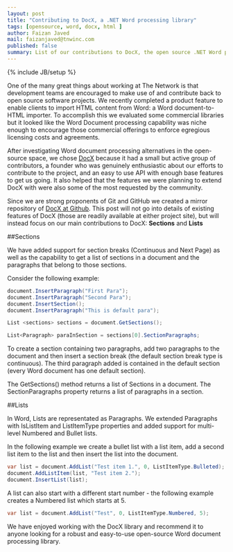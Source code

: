 ```yaml
---
layout: post
title: "Contributing to DocX, a .NET Word processing library"
tags: [opensource, word, docx, html ]
author: Faizan Javed
mail: faizanjaved@tnwinc.com
published: false
summary: List of our contributions to DocX, the open source .NET Word processing library.
---
```


{% include JB/setup %}

One of the many great things about working at The Network is that development teams are encouraged to make use of and contribute back to open source software projects. We recently completed a product feature to enable clients to import HTML content from Word: a Word document-to-HTML importer. To accomplish this we evaluated some commercial libraries but it looked like the Word Document processing capability was niche enough to encourage those commercial offerings to enforce egregious licensing costs and agreements.

After investigating Word document processing alternatives in the open-source space, we chose [DocX](http://docx.codeplex.com/) because it had a small but active group of contributors, a founder who was genuinely enthusiastic about our efforts to contribute to the project, and an easy to use API with enough base features to get us going. It also helped that the features we were planning to extend DocX with were also some of the most requested by the community.

Since we are strong proponents of Git and GitHub we created a mirror repository of [DocX at Github](https://github.com/Word-DocX/DocX). This post will not go into details of existing features of DocX (those are readily available at either project site), but will instead focus on our main contributions to DocX: **Sections** and **Lists**


##Sections

We have added support for section breaks (Continuous and Next Page) as well as the capability to get a list of sections in a document and the paragraphs that belong to those sections. 

Consider the following example: 

```C#
document.InsertParagraph("First Para");
document.InsertParagraph("Second Para");
document.InsertSection();
document.InsertParagraph("This is default para");

List <sections> sections = document.GetSections();

List<Paragraph> paraInSection = sections[0].SectionParagraphs;
```

To create a section containing two paragraphs, add two paragraphs to the document and then insert a section break (the default section break type is continuous). The third paragraph added is contained in the default section (every Word document has one default section).

The GetSections() method returns a list of Sections in a document. The SectionParagraphs property returns a list of paragraphs in a section.


##Lists

In Word, Lists are representated as Paragraphs. We extended Paragraphs with IsListItem and ListItemType properties and added support for multi-level Numbered and Bullet lists. 

In the following example we create a bullet list with a list item, add a second list item to the list and then insert the list into the document.

```C#
var list = document.AddList("Test item 1.", 0, ListItemType.Bulleted);
document.AddListItem(list, "Test item 2.");
document.InsertList(list);
```

A list can also start with a different start number - the following example creates a Numbered list which starts at 5.

```C#
var list = document.AddList("Test", 0, ListItemType.Numbered, 5);
```

We have enjoyed working with the DocX library and recommend it to anyone looking for a robust and easy-to-use open-source Word document processing library. 
